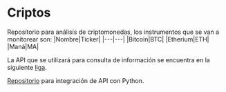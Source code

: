 # Criptos
Repositorio para análisis de criptomonedas, los instrumentos que se van a monitorear son:
|Nombre|Ticker|
|---|---|
|Bitcoin|BTC|
|Etherium|ETH|
|Maná|MA|

La API que se utilizará para consulta de información se encuentra en la siguiente [liga](https://bitso.com/api_info?python#general).

[Repositorio](https://github.com/bitsoex/bitso-py) para integración de API con Python.
